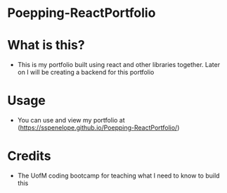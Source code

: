 # Poepping-ReactPortfolio

# What is this?
- This is my portfolio built using react and other libraries together. Later on I will be creating a backend for this portfolio

# Usage
- You can use and view my portfolio at (https://sspenelope.github.io/Poepping-ReactPortfolio/) 

# Credits
- The UofM coding bootcamp for teaching what I need to know to build this